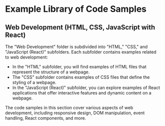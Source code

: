 # Example Library of Code Samples
## Web Development (HTML, CSS, JavaScript with React)

The "Web Development" folder is subdivided into "HTML," "CSS," and "JavaScript (React)" subfolders. Each subfolder contains examples related to web development:

- In the "HTML" subfolder, you will find examples of HTML files that represent the structure of a webpage.
- The "CSS" subfolder contains examples of CSS files that define the styling of a webpage.
- In the "JavaScript (React)" subfolder, you can explore examples of React applications that offer interactive features and dynamic content on a webpage.

The code samples in this section cover various aspects of web development, including responsive design, DOM manipulation, event handling, React components, and more.